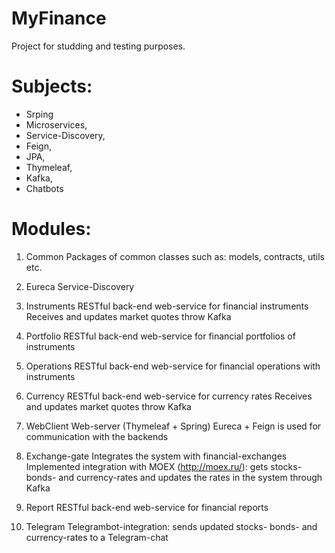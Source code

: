 # MyFinance
Project for studding and testing purposes.

# Subjects:
- Srping
- Microservices, 
- Service-Discovery,
- Feign,
- JPA,
- Thymeleaf,
- Kafka,
- Chatbots

# Modules:

1. Common
Packages of common classes such as: models, contracts, utils etc.

2. Eureca
Service-Discovery

3. Instruments
RESTful back-end web-service for financial instruments
Receives and updates market quotes throw Kafka

4. Portfolio
RESTful back-end web-service for financial portfolios of instruments

5. Operations
RESTful back-end web-service for financial operations with instruments

6. Currency
RESTful back-end web-service for currency rates
Receives and updates market quotes throw Kafka

7. WebClient
Web-server (Thymeleaf + Spring)
Eureca + Feign is used for communication with the backends

8. Exchange-gate
Integrates the system with financial-exchanges
Implemented integration with MOEX (http://moex.ru/): gets stocks- bonds- and currency-rates and updates the rates in the system through Kafka

9. Report
RESTful back-end web-service for financial reports

10. Telegram
Telegrambot-integration: sends updated stocks- bonds- and currency-rates to a Telegram-chat
